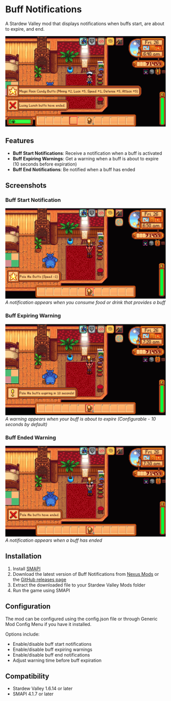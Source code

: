# Buff Notifications

A Stardew Valley mod that displays notifications when buffs start, are about to expire, and end.

![Buff Notifications Overview](docs/images/Buffs_Replaced.png)

## Features

- **Buff Start Notifications**: Receive a notification when a buff is activated
- **Buff Expiring Warnings**: Get a warning when a buff is about to expire (10 seconds before expiration)
- **Buff End Notifications**: Be notified when a buff has ended

## Screenshots

### Buff Start Notification
![Buff Start Notification](docs/images/Buffs_Starting.png)
*A notification appears when you consume food or drink that provides a buff*

### Buff Expiring Warning
![Buff Expiring Warning](docs/images/Buffs_Ending_Warning.png)
*A warning appears when your buff is about to expire (Configurable - 10 seconds by default)*

### Buff Ended Warning
![Buff Ended Notification](docs/images/Buffs_Ended.png)
*A notification appears when a buff has ended*

## Installation

1. Install [SMAPI](https://smapi.io/)
2. Download the latest version of Buff Notifications from [Nexus Mods](https://www.nexusmods.com/) or the [GitHub releases page](https://github.com/24v/BuffNotifications/releases)
3. Extract the downloaded file to your Stardew Valley Mods folder
4. Run the game using SMAPI

## Configuration

The mod can be configured using the config.json file or through Generic Mod Config Menu if you have it installed.

Options include:
- Enable/disable buff start notifications
- Enable/disable buff expiring warnings
- Enable/disable buff end notifications
- Adjust warning time before buff expiration

## Compatibility

- Stardew Valley 1.6.14 or later
- SMAPI 4.1.7 or later
